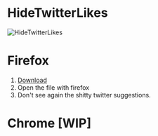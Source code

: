 # HideTwitterLikes

![HideTwitterLikes](https://raw.githubusercontent.com/pagoru/HideTwitterLikes/master/logo_x196.png)

# Firefox
1. [Download](https://raw.githubusercontent.com/pagoru/HideTwitterLikes/master/mozilla/releases/hidetwitterlikes-1.0.0-an%2Bfx.xpi)
2. Open the file with firefox
3. Don't see again the shitty twitter suggestions.

# Chrome [WIP]